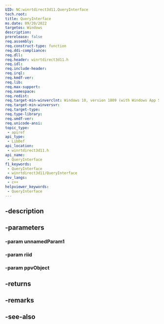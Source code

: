 ```yaml
---
UID: NC:winrtdirect3d11.QueryInterface
tech.root: 
title: QueryInterface
ms.date: 09/20/2022
targetos: Windows
description: 
prerelease: false
req.assembly: 
req.construct-type: function
req.ddi-compliance: 
req.dll: 
req.header: winrtdirect3d11.h
req.idl: 
req.include-header: 
req.irql: 
req.kmdf-ver: 
req.lib: 
req.max-support: 
req.namespace: 
req.redist: 
req.target-min-winverclnt: Windows 10, version 1809 (with Windows App SDK 1.0 Preview 1 or later)
req.target-min-winversvr: 
req.target-type: 
req.type-library: 
req.umdf-ver: 
req.unicode-ansi: 
topic_type:
 - apiref
api_type:
 - LibDef
api_location:
 - winrtdirect3d11.h
api_name:
 - QueryInterface
f1_keywords:
 - QueryInterface
 - winrtdirect3d11/QueryInterface
dev_langs:
 - c++
helpviewer_keywords:
 - QueryInterface
---
```


## -description

## -parameters

### -param unnamedParam1

### -param riid

### -param ppvObject

## -returns

## -remarks

## -see-also

